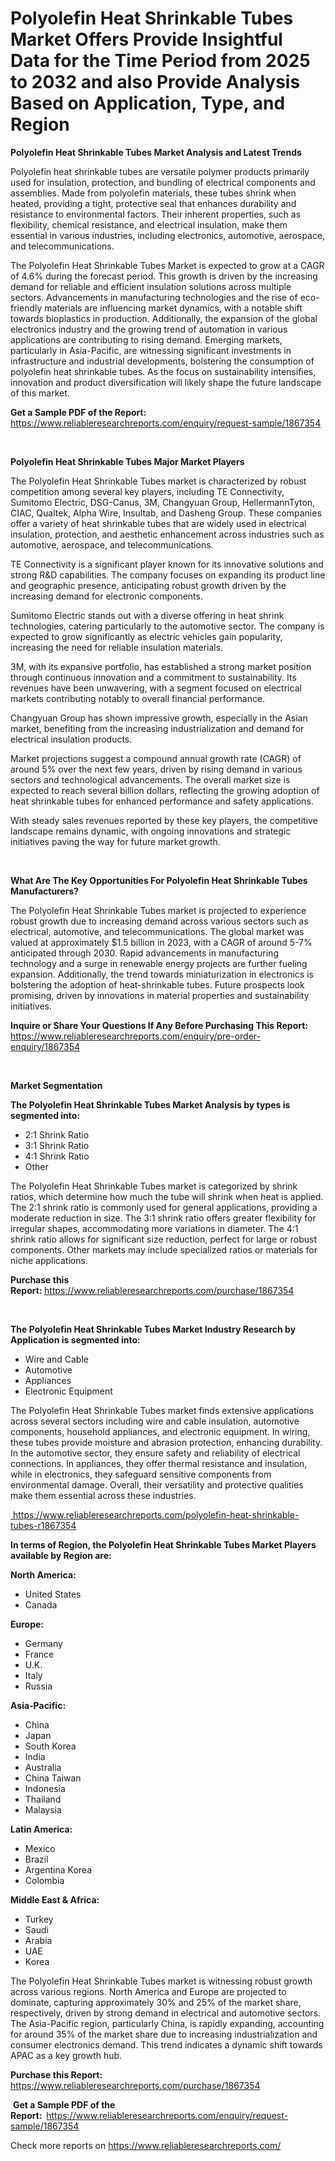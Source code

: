 <p><h1>Polyolefin Heat Shrinkable Tubes Market Offers Provide Insightful Data for the Time Period from 2025 to 2032 and also Provide Analysis Based on Application, Type, and Region</h1></p><p><strong>Polyolefin Heat Shrinkable Tubes Market Analysis and Latest Trends</strong></p>
<p><p>Polyolefin heat shrinkable tubes are versatile polymer products primarily used for insulation, protection, and bundling of electrical components and assemblies. Made from polyolefin materials, these tubes shrink when heated, providing a tight, protective seal that enhances durability and resistance to environmental factors. Their inherent properties, such as flexibility, chemical resistance, and electrical insulation, make them essential in various industries, including electronics, automotive, aerospace, and telecommunications.</p><p>The Polyolefin Heat Shrinkable Tubes Market is expected to grow at a CAGR of 4.6% during the forecast period. This growth is driven by the increasing demand for reliable and efficient insulation solutions across multiple sectors. Advancements in manufacturing technologies and the rise of eco-friendly materials are influencing market dynamics, with a notable shift towards bioplastics in production. Additionally, the expansion of the global electronics industry and the growing trend of automation in various applications are contributing to rising demand. Emerging markets, particularly in Asia-Pacific, are witnessing significant investments in infrastructure and industrial developments, bolstering the consumption of polyolefin heat shrinkable tubes. As the focus on sustainability intensifies, innovation and product diversification will likely shape the future landscape of this market.</p></p>
<p><strong>Get a Sample PDF of the Report:&nbsp;</strong> <a href="https://www.reliableresearchreports.com/enquiry/request-sample/1867354?utm_campaign=3051&utm_medium=2&utm_source=Github&utm_content=ia&utm_term=03042025&utm_id=polyolefin-heat-shrinkable-tubes">https://www.reliableresearchreports.com/enquiry/request-sample/1867354</a></p>
<p>&nbsp;</p>
<p><strong>Polyolefin Heat Shrinkable Tubes Major Market Players</strong></p>
<p><p>The Polyolefin Heat Shrinkable Tubes market is characterized by robust competition among several key players, including TE Connectivity, Sumitomo Electric, DSG-Canus, 3M, Changyuan Group, HellermannTyton, CIAC, Qualtek, Alpha Wire, Insultab, and Dasheng Group. These companies offer a variety of heat shrinkable tubes that are widely used in electrical insulation, protection, and aesthetic enhancement across industries such as automotive, aerospace, and telecommunications.</p><p>TE Connectivity is a significant player known for its innovative solutions and strong R&D capabilities. The company focuses on expanding its product line and geographic presence, anticipating robust growth driven by the increasing demand for electronic components.</p><p>Sumitomo Electric stands out with a diverse offering in heat shrink technologies, catering particularly to the automotive sector. The company is expected to grow significantly as electric vehicles gain popularity, increasing the need for reliable insulation materials.</p><p>3M, with its expansive portfolio, has established a strong market position through continuous innovation and a commitment to sustainability. Its revenues have been unwavering, with a segment focused on electrical markets contributing notably to overall financial performance.</p><p>Changyuan Group has shown impressive growth, especially in the Asian market, benefiting from the increasing industrialization and demand for electrical insulation products.</p><p>Market projections suggest a compound annual growth rate (CAGR) of around 5% over the next few years, driven by rising demand in various sectors and technological advancements. The overall market size is expected to reach several billion dollars, reflecting the growing adoption of heat shrinkable tubes for enhanced performance and safety applications.</p><p>With steady sales revenues reported by these key players, the competitive landscape remains dynamic, with ongoing innovations and strategic initiatives paving the way for future market growth.</p></p>
<p>&nbsp;</p>
<p><strong>What Are The Key Opportunities For Polyolefin Heat Shrinkable Tubes Manufacturers?</strong></p>
<p><p>The Polyolefin Heat Shrinkable Tubes market is projected to experience robust growth due to increasing demand across various sectors such as electrical, automotive, and telecommunications. The global market was valued at approximately $1.5 billion in 2023, with a CAGR of around 5-7% anticipated through 2030. Rapid advancements in manufacturing technology and a surge in renewable energy projects are further fueling expansion. Additionally, the trend towards miniaturization in electronics is bolstering the adoption of heat-shrinkable tubes. Future prospects look promising, driven by innovations in material properties and sustainability initiatives.</p></p>
<p><strong>Inquire or Share Your Questions If Any Before Purchasing This Report:</strong> <a href="https://www.reliableresearchreports.com/enquiry/pre-order-enquiry/1867354?utm_campaign=3051&utm_medium=2&utm_source=Github&utm_content=ia&utm_term=03042025&utm_id=polyolefin-heat-shrinkable-tubes">https://www.reliableresearchreports.com/enquiry/pre-order-enquiry/1867354</a></p>
<p>&nbsp;</p>
<p><strong>Market Segmentation</strong></p>
<p><strong>The Polyolefin Heat Shrinkable Tubes Market Analysis by types is segmented into:</strong></p>
<p><ul><li>2:1 Shrink Ratio</li><li>3:1 Shrink Ratio</li><li>4:1 Shrink Ratio</li><li>Other</li></ul></p>
<p><p>The Polyolefin Heat Shrinkable Tubes market is categorized by shrink ratios, which determine how much the tube will shrink when heat is applied. The 2:1 shrink ratio is commonly used for general applications, providing a moderate reduction in size. The 3:1 shrink ratio offers greater flexibility for irregular shapes, accommodating more variations in diameter. The 4:1 shrink ratio allows for significant size reduction, perfect for large or robust components. Other markets may include specialized ratios or materials for niche applications.</p></p>
<p><strong>Purchase this Report:&nbsp;</strong><a href="https://www.reliableresearchreports.com/purchase/1867354?utm_campaign=3051&utm_medium=2&utm_source=Github&utm_content=ia&utm_term=03042025&utm_id=polyolefin-heat-shrinkable-tubes">https://www.reliableresearchreports.com/purchase/1867354</a></p>
<p>&nbsp;</p>
<p><strong>The Polyolefin Heat Shrinkable Tubes Market Industry Research by Application is segmented into:</strong></p>
<p><ul><li>Wire and Cable</li><li>Automotive</li><li>Appliances</li><li>Electronic Equipment</li></ul></p>
<p><p>The Polyolefin Heat Shrinkable Tubes market finds extensive applications across several sectors including wire and cable insulation, automotive components, household appliances, and electronic equipment. In wiring, these tubes provide moisture and abrasion protection, enhancing durability. In the automotive sector, they ensure safety and reliability of electrical connections. In appliances, they offer thermal resistance and insulation, while in electronics, they safeguard sensitive components from environmental damage. Overall, their versatility and protective qualities make them essential across these industries.</p></p>
<p><a href="https://www.reliableresearchreports.com/polyolefin-heat-shrinkable-tubes-r1867354?utm_campaign=3051&utm_medium=2&utm_source=Github&utm_content=ia&utm_term=03042025&utm_id=polyolefin-heat-shrinkable-tubes">&nbsp;https://www.reliableresearchreports.com/polyolefin-heat-shrinkable-tubes-r1867354</a></p>
<p><strong>In terms of Region, the Polyolefin Heat Shrinkable Tubes Market Players available by Region are:</strong></p>
<p>
    <p> <strong> North America: </strong>
        <ul>
            <li>United States</li>
            <li>Canada</li>
        </ul>
        </p> 
    <p> <strong> Europe: </strong>
        <ul>
            <li>Germany</li>
            <li>France</li>
            <li>U.K.</li>
            <li>Italy</li>
            <li>Russia</li>
        </ul>
        </p> 
    <p> <strong> Asia-Pacific: </strong>
        <ul>
            <li>China</li>
            <li>Japan</li>
            <li>South Korea</li>
            <li>India</li>
            <li>Australia</li>
            <li>China Taiwan</li>
            <li>Indonesia</li>
            <li>Thailand</li>
            <li>Malaysia</li>
        </ul>
        </p> 
    <p> <strong> Latin America: </strong>
        <ul>
            <li>Mexico</li>
            <li>Brazil</li>
            <li>Argentina Korea</li>
            <li>Colombia</li>
        </ul>
        </p> 
    <p> <strong> Middle East & Africa: </strong>
        <ul>
            <li>Turkey</li>
            <li>Saudi</li>
            <li>Arabia</li>
            <li>UAE</li>
            <li>Korea</li>
        </ul>
    </p>
    </p>
<p><p>The Polyolefin Heat Shrinkable Tubes market is witnessing robust growth across various regions. North America and Europe are projected to dominate, capturing approximately 30% and 25% of the market share, respectively, driven by strong demand in electrical and automotive sectors. The Asia-Pacific region, particularly China, is rapidly expanding, accounting for around 35% of the market share due to increasing industrialization and consumer electronics demand. This trend indicates a dynamic shift towards APAC as a key growth hub.</p></p>
<p><strong>Purchase this Report: </strong><a href="https://www.reliableresearchreports.com/purchase/1867354?utm_campaign=3051&utm_medium=2&utm_source=Github&utm_content=ia&utm_term=03042025&utm_id=polyolefin-heat-shrinkable-tubes">https://www.reliableresearchreports.com/purchase/1867354</a></p>
<p>&nbsp;<strong>Get a Sample PDF of the Report:&nbsp;&nbsp;</strong><a href="https://www.reliableresearchreports.com/enquiry/request-sample/1867354?utm_campaign=3051&utm_medium=2&utm_source=Github&utm_content=ia&utm_term=03042025&utm_id=polyolefin-heat-shrinkable-tubes">https://www.reliableresearchreports.com/enquiry/request-sample/1867354</a></p>
<p><strong></strong></p>
<p>Check more reports on <a href="https://www.reliableresearchreports.com/?utm_campaign=3051&utm_medium=2&utm_source=Github&utm_content=ia&utm_term=03042025&utm_id=polyolefin-heat-shrinkable-tubes">https://www.reliableresearchreports.com/</a></p>